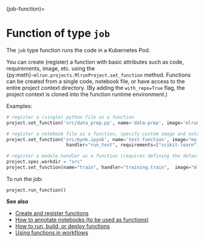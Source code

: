 (job-function)=
# Function of type `job`

The `job` type function runs the code in a Kubernetes Pod.

You can create (register) a function with basic attributes such as code, requirements, image, etc. using the 
{py:meth}`~mlrun.projects.MlrunProject.set_function` method.
Functions can be created from a single code, notebook file, or have access to the entire project context directory. (By adding the `with_repo=True` flag, the project context is cloned into the function runtime environment.) 

Examples:


```python
# register a (single) python file as a function
project.set_function('src/data_prep.py', name='data-prep', image='mlrun/mlrun', handler='prep', kind="job")

# register a notebook file as a function, specify custom image and extra requirements 
project.set_function('src/mynb.ipynb', name='test-function', image="my-org/my-image",
                      handler="run_test", requirements=["scikit-learn"], kind="job")

# register a module.handler as a function (requires defining the default sources/work dir, if it's not root)
project.spec.workdir = "src"
project.set_function(name="train", handler="training.train",  image="mlrun/mlrun", kind="job", with_repo=True)
```

To run the job:
```
project.run_function()
```

**See also**
- [Create and register functions](../runtimes/create-and-use-functions.html)
- [How to annotate notebooks (to be used as functions)](../runtimes/mlrun_code_annotations.html)
- [How to run, build, or deploy functions](./run-build-deploy.html)
- [Using functions in workflows](./build-run-workflows-pipelines.html)